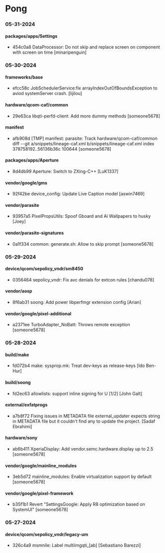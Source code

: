 # Pong

### 05-31-2024

#### packages/apps/Settings

* 454c0a8  DataProcessor: Do not skip and replace screen on component with screen on time  [minaripenguin]

### 05-30-2024

#### frameworks/base

* efcc58c  JobSchedulerService:fix arrayIndexOutOfBoundsException to aviod systemServer crash.  [lijilou]

#### hardware/qcom-caf/common

* 29e63ca  libqti-perfd-client: Add more dummy methods  [someone5678]

#### manifest

* afb908d  [TMP] manifest: parasite: Track hardware/qcom-caf/common diff --git a/snippets/lineage-caf.xml b/snippets/lineage-caf.xml index 378758192..56136b36c 100644  [someone5678]

#### packages/apps/Aperture

* 8d4db99  Aperture: Switch to ZXing-C++  [LuK1337]

#### vendor/google/gms

* 92f42be  device_config: Update Live Caption model  [aswin7469]

#### vendor/parasite

* 93957a5  PixelPropsUtils: Spoof Gboard and Ai Wallpapers to husky  [Joey]

#### vendor/parasite-signatures

* 0a1f334  common: generate.sh: Allow to skip prompt  [someone5678]

### 05-29-2024

#### device/qcom/sepolicy_vndr/sm8450

* 0356464  sepolicy_vndr: Fix avc denials for extcon rules  [chandu078]

#### vendor/aosp

* 8f6ab31  soong: Add power libperfmgr extension config  [Arian]

#### vendor/google/pixel-additional

* a2371ee  TurboAdapter_NoBatt: Throws remote exception  [someone5678]

### 05-28-2024

#### build/make

* fd072b4  make: sysprop.mk: Treat dev-keys as release-keys  [Ido Ben-Hur]

#### build/soong

* fd2ec63  allowlists: support inline signing for U [1/2]  [John Galt]

#### external/exfatprogs

* a7b8f72  Fixing issues in METADATA file external_updater expects string in METADATA file but it couldn't find any to update the project.  [Sadaf Ebrahimi]

#### hardware/sony

* ab6b411  XperiaDisplay: Add vendor.semc.hardware.display up to 2.5  [someone5678]

#### vendor/google/mainline_modules

* 3eb5d72  mainline_modules: Enable virtualization support by default  [someone5678]

#### vendor/google/pixel-framework

* b35f1b1  Revert "SettingsGoogle: Apply R8 optimization based on SystemUI"  [someone5678]

### 05-27-2024

#### device/qcom/sepolicy_vndr/legacy-um

* 326c4a9  msmnile: Label multiimgqti_[ab]  [Sebastiano Barezzi]

